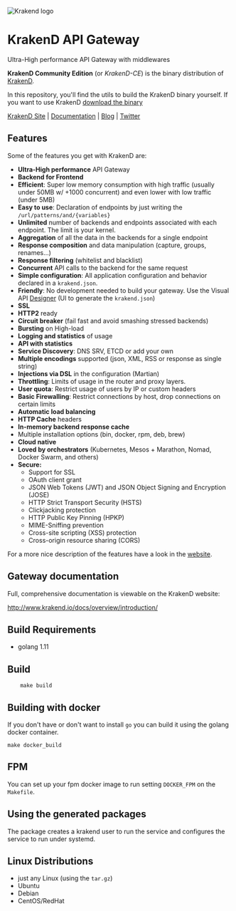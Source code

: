 ![Krakend logo](https://github.com/luraproject/lura/blob/49e7191920bc964f814c7985b43c0552fe8f1175/docs/images/krakend.png)

# KrakenD API Gateway
Ultra-High performance API Gateway with middlewares

**KrakenD Community Edition** (or *KrakenD-CE*) is the binary distribution of [KrakenD](http://www.krakend.io).

In this repository, you'll find the utils to build the KrakenD binary yourself. If you want to use KrakenD [download the binary](http://www.krakend.io/download/)

[KrakenD Site](http://www.krakend.io/) | [Documentation](http://www.krakend.io/docs/overview/introduction/) | [Blog](http://www.krakend.io/blog) | [Twitter](https://twitter.com/devopsfaith)

## Features
Some of the features you get with KrakenD are:

- **Ultra-High performance** API Gateway
- **Backend for Frontend**
- **Efficient**: Super low memory consumption with high traffic (usually under 50MB w/ +1000 concurrent) and even lower with low traffic (under 5MB)
- **Easy to use**: Declaration of endpoints by just writing the `/url/patterns/and/{variables}`
- **Unlimited** number of backends and endpoints associated with each endpoint. The limit is your kernel.
- **Aggregation** of all the data in the backends for a single endpoint
- **Response composition** and data manipulation (capture, groups, renames...)
- **Response filtering** (whitelist and blacklist)
- **Concurrent** API calls to the backend for the same request
- **Simple configuration**: All application configuration and behavior declared in a `krakend.json`.
- **Friendly**: No development needed to build your gateway. Use the Visual API [Designer](http://www.krakend.io/designer/) (UI to generate the `krakend.json`)
- **SSL**
- **HTTP2** ready
- **Circuit breaker** (fail fast and avoid smashing stressed backends)
- **Bursting** on High-load
- **Logging and statistics** of usage
- **API with statistics**
- **Service Discovery**: DNS SRV, ETCD or add your own
- **Multiple encodings** supported (json, XML, RSS or response as single string)
- **Injections via DSL** in the configuration (Martian)
- **Throttling**: Limits of usage in the router and proxy layers.
- **User quota**: Restrict usage of users by IP or custom headers
- **Basic Firewalling**: Restrict connections by host, drop connections on certain limits
- **Automatic load balancing**
- **HTTP Cache** headers
- **In-memory backend response cache**
- Multiple installation options (bin, docker, rpm, deb, brew)
- **Cloud native**
- **Loved by orchestrators** (Kubernetes, Mesos + Marathon, Nomad, Docker Swarm, and others)
- **Secure:**
    - Support for SSL
    - OAuth client grant
    - JSON Web Tokens (JWT) and JSON Object Signing and Encryption (JOSE)
    - HTTP Strict Transport Security (HSTS)
    - Clickjacking protection
    - HTTP Public Key Pinning (HPKP)
    - MIME-Sniffing prevention
    - Cross-site scripting (XSS) protection
    - Cross-origin resource sharing (CORS)


For a more nice description of the features have a look in the [website](http://www.krakend.io/features/).
## Gateway documentation

Full, comprehensive documentation is viewable on the KrakenD website:

http://www.krakend.io/docs/overview/introduction/

## Build Requirements

- golang 1.11

## Build
```
    make build
```

## Building with docker

If you don't have or don't want to install `go` you can build it using the golang docker container.
```
make docker_build
```

## FPM
You can set up your fpm docker image to run setting `DOCKER_FPM` on the `Makefile`.


## Using the generated packages
The package creates a krakend user to run the service and configures the service to run under systemd.

## Linux Distributions
* just any Linux (using the `tar.gz`)
* Ubuntu
* Debian
* CentOS/RedHat

